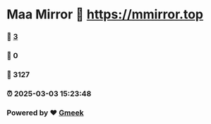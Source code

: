# Maa Mirror :link: https://mmirror.top 
### :page_facing_up: [3](https://mmirror.top/tag.html) 
### :speech_balloon: 0 
### :hibiscus: 3127 
### :alarm_clock: 2025-03-03 15:23:48 
### Powered by :heart: [Gmeek](https://github.com/Meekdai/Gmeek)
